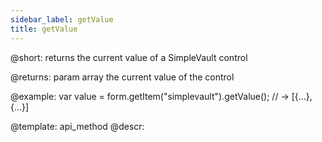 ```yaml
---
sidebar_label: getValue
title: getValue
---          
```


@short: returns the current value of a SimpleVault control



@returns:
param   array     the current value of the control

@example:
var value = form.getItem("simplevault").getValue();
// -> [{...}, {...}]




@template: api_method
@descr:


